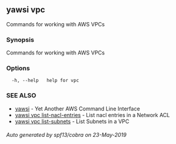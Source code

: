 ## yawsi vpc

Commands for working with AWS VPCs

### Synopsis


Commands for working with AWS VPCs

### Options

```
  -h, --help   help for vpc
```

### SEE ALSO
* [yawsi](yawsi.md)	 - Yet Another AWS Command Line Interface
* [yawsi vpc list-nacl-entries](yawsi_vpc_list-nacl-entries.md)	 - List nacl entries in a Network ACL
* [yawsi vpc list-subnets](yawsi_vpc_list-subnets.md)	 - List Subnets in a VPC

###### Auto generated by spf13/cobra on 23-May-2019
